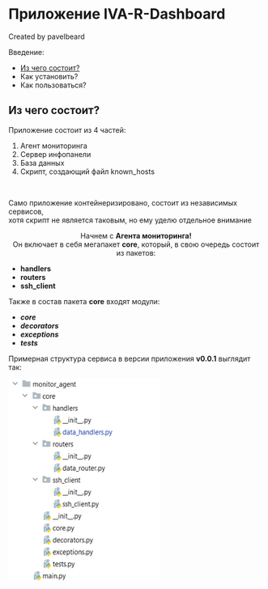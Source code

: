 <h1>Приложение IVA-R-Dashboard</h1>

Created by pavelbeard

Введение:
  <ul>
    <li><a href="#from-which-includes">Из чего состоит?</a></li>
    <li>Как установить?</li>
    <li>Как пользоваться?</li>
  </ul>

<div id="from-which-includes">
    <h2>Из чего состоит?</h2>
    <p>Приложение состоит из 4 частей:</p>
    <ol>
        <li>Агент мониторинга</li>
        <li>Сервер инфопанели</li>
        <li>База данных</li>
        <li>Скрипт, создающий файл known_hosts</li>
    </ol>
    <br>
    <p>Само приложение контейнеризировано, состоит из независимых сервисов,<br>
    хотя скрипт не является таковым, но ему уделю отдельное внимание</p>
    <p style="text-align: center">Начнем с <b>Агента мониторинга!</b><br>
    Он включает в себя мегапакет <b>core</b>, который, в свою очередь состоит
    из пакетов:</p>
    <ul>
        <li><b>handlers</b></li>
        <li><b>routers</b></li>
        <li><b>ssh_client</b></li>
    </ul>
    <p>Также в состав пакета <b>core</b> входят модули:</p>
    <ul>
        <li><b><i>core</i></b></li>
        <li><b><i>decorators</i></b></li>
        <li><b><i>exceptions</i></b></li>
        <li><b><i>tests</i></b></li>
    </ul>
    <p>Примерная структура сервиса в версии приложения <b>v0.0.1</b> выглядит так:</p>
    <img src="doc_pics/project_structure.png" 
        alt="project_structure" width="300" height="400"/>

</div>